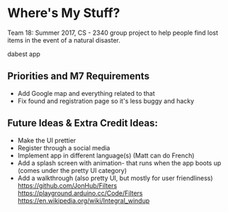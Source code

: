 # Where's My Stuff?

Team 18: Summer 2017, CS - 2340 group project to help people find lost items in the event of a natural disaster.

dabest app

## Priorities and M7 Requirements
- Add Google map and everything related to that
- Fix found and registration page so it's less buggy and hacky

## Future Ideas & Extra Credit Ideas:
- Make the UI prettier
- Register through a social media
- Implement app in different language(s) (Matt can do French)
- Add a splash screen with animation- that runs when the app boots up (comes under the pretty UI category)
- Add a walkthrough (also pretty UI, but mostly for user friendliness)
https://github.com/JonHub/Filters
https://playground.arduino.cc/Code/Filters
https://en.wikipedia.org/wiki/Integral_windup
